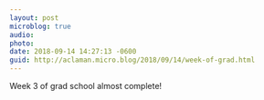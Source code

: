 ```yaml
---
layout: post
microblog: true
audio: 
photo: 
date: 2018-09-14 14:27:13 -0600
guid: http://aclaman.micro.blog/2018/09/14/week-of-grad.html
---
```

Week 3 of grad school almost complete!
